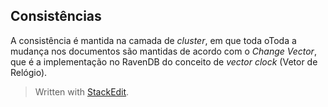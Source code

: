 
## Consistências
A consistência é mantida na camada de *cluster*, em que toda oToda a mudança nos documentos são mantidas de acordo com o *Change Vector*, que é a implementação no RavenDB do conceito de *vector clock* (Vetor de Relógio).


> Written with [StackEdit](https://stackedit.io/).
<!--stackedit_data:
eyJoaXN0b3J5IjpbLTQwNDkwNjcyOCwtNDY3ODk0NSwtMTYxMD
EwNjI1LC0xNDkxNTE2MDM5LC0xNjgwNjkyMjY2LDE3ODM1MTE2
MjgsLTc3ODEzMzg4NCwtMjg3MDAzMTc0XX0=
-->